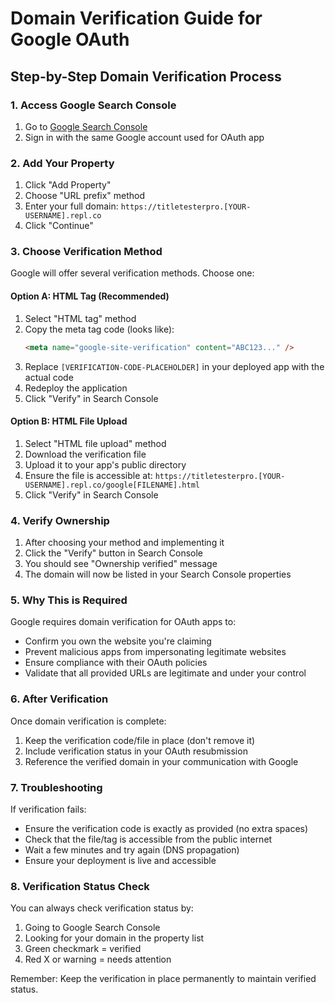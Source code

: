 # Domain Verification Guide for Google OAuth

## Step-by-Step Domain Verification Process

### 1. Access Google Search Console
1. Go to [Google Search Console](https://search.google.com/search-console)
2. Sign in with the same Google account used for OAuth app

### 2. Add Your Property
1. Click "Add Property" 
2. Choose "URL prefix" method
3. Enter your full domain: `https://titletesterpro.[YOUR-USERNAME].repl.co`
4. Click "Continue"

### 3. Choose Verification Method
Google will offer several verification methods. Choose one:

#### Option A: HTML Tag (Recommended)
1. Select "HTML tag" method
2. Copy the meta tag code (looks like):
   ```html
   <meta name="google-site-verification" content="ABC123..." />
   ```
3. Replace `[VERIFICATION-CODE-PLACEHOLDER]` in your deployed app with the actual code
4. Redeploy the application
5. Click "Verify" in Search Console

#### Option B: HTML File Upload
1. Select "HTML file upload" method
2. Download the verification file
3. Upload it to your app's public directory
4. Ensure the file is accessible at: `https://titletesterpro.[YOUR-USERNAME].repl.co/google[FILENAME].html`
5. Click "Verify" in Search Console

### 4. Verify Ownership
1. After choosing your method and implementing it
2. Click the "Verify" button in Search Console
3. You should see "Ownership verified" message
4. The domain will now be listed in your Search Console properties

### 5. Why This is Required
Google requires domain verification for OAuth apps to:
- Confirm you own the website you're claiming
- Prevent malicious apps from impersonating legitimate websites
- Ensure compliance with their OAuth policies
- Validate that all provided URLs are legitimate and under your control

### 6. After Verification
Once domain verification is complete:
1. Keep the verification code/file in place (don't remove it)
2. Include verification status in your OAuth resubmission
3. Reference the verified domain in your communication with Google

### 7. Troubleshooting
If verification fails:
- Ensure the verification code is exactly as provided (no extra spaces)
- Check that the file/tag is accessible from the public internet
- Wait a few minutes and try again (DNS propagation)
- Ensure your deployment is live and accessible

### 8. Verification Status Check
You can always check verification status by:
1. Going to Google Search Console
2. Looking for your domain in the property list
3. Green checkmark = verified
4. Red X or warning = needs attention

Remember: Keep the verification in place permanently to maintain verified status.